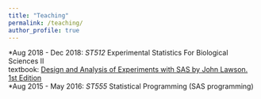 ```yaml
---
title: "Teaching"
permalink: /teaching/
author_profile: true
---
```

*Aug 2018 - Dec 2018: <i>ST512</i> Experimental Statistics For Biological Sciences II<br>
textbook: [Design and Analysis of Experiments with SAS by John Lawson. 1st Edition](http://www.bionovin.com/images/docs/Design_analysis_experiments.pdf)<br>
*Aug 2015 - May 2016: <i>ST555</i> Statistical Programming (SAS programming)



